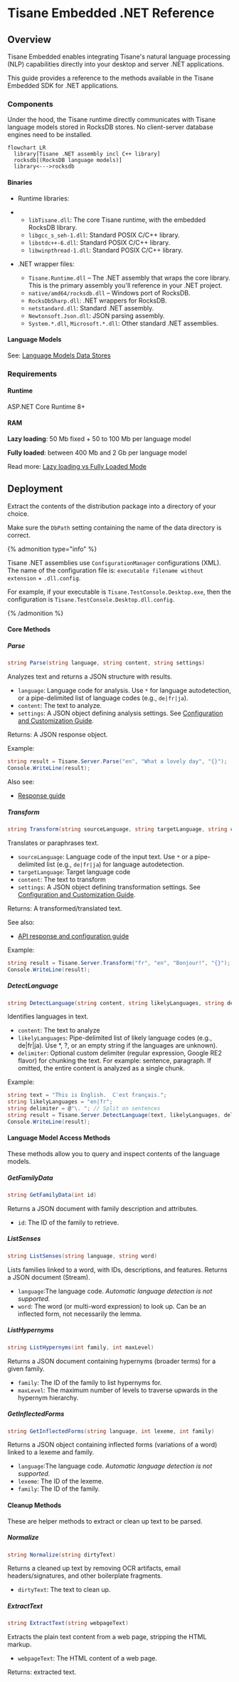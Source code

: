 # Tisane Embedded .NET Reference

## Overview

Tisane Embedded enables integrating Tisane's natural language processing (NLP) capabilities directly into your desktop and server .NET applications. 

This guide provides a reference to the methods available in the Tisane Embedded SDK for .NET applications.

### Components

Under the hood, the Tisane runtime directly communicates with Tisane language models stored in RocksDB stores. No client-server database engines need to be installed.

```mermaid
flowchart LR
  library[Tisane .NET assembly incl C++ library]
  rocksdb[(RocksDB language models)]
  library<--->rocksdb
```

#### Binaries

- Runtime libraries:
- 
  - `libTisane.dll`: The core Tisane runtime, with the embedded RocksDB library.
  - `libgcc_s_seh-1.dll`: Standard POSIX C/C++ library.
  - `libstdc++-6.dll`: Standard POSIX C/C++ library.
  - `libwinpthread-1.dll`: Standard POSIX C/C++ library.

- .NET wrapper files:
  - `Tisane.Runtime.dll` – The .NET assembly that wraps the core library.  This is the primary assembly you'll reference in your .NET project.
  - `native/amd64/rocksdb.dll` – Windows port of RocksDB.
  - `RocksDbSharp.dll`: .NET wrappers for RocksDB.
  - `netstandard.dll`: Standard .NET assembly.
  - `Newtonsoft.Json.dll`:  JSON parsing assembly.
  - `System.*.dll`, `Microsoft.*.dll`:  Other standard .NET assemblies.

#### Language Models

See: [Language Models Data Stores](./languagemodels.md) 

### Requirements

#### Runtime

ASP.NET Core Runtime 8+

#### RAM

**Lazy loading**: 50 Mb fixed + 50 to 100 Mb per language model

**Fully loaded**: between 400 Mb and 2 Gb per language model

Read more: [Lazy loading vs Fully Loaded Mode](./lazyloading.md)

## Deployment

Extract the contents of the distribution package into a directory of your choice. 

Make sure the `DbPath` setting containing the name of the data directory is correct. 

{% admonition type="info" %}

Tisane .NET assemblies use `ConfigurationManager` configurations (XML). The name of the configuration file is: `executable filename without extension` + `.dll.config`.

For example, if your executable is `Tisane.TestConsole.Desktop.exe`, then the configuration is `Tisane.TestConsole.Desktop.dll.config`.

{% /admonition %}

#### Core Methods

##### Parse

```c#
string Parse(string language, string content, string settings)
```

Analyzes text and returns a JSON structure with results.

- `language`: Language code for analysis. Use `*` for language autodetection, or a pipe-delimited list of language codes (e.g., `de|fr|ja`).
- `content`: The text to analyze.
- `settings`: A JSON object defining analysis settings. See [Configuration and Customization Guide](/apis/@l10n/ja/tisane-api-configuration.md).

Returns: A JSON response object.

Example:

```c#
string result = Tisane.Server.Parse("en", "What a lovely day", "{}");
Console.WriteLine(result);
```

Also see: 
 
* [Response guide](/apis/@l10n/ja/tisane-api-response-guide.md)

##### Transform

```c#
string Transform(string sourceLanguage, string targetLanguage, string content, string settings)
```

Translates or paraphrases text.

- `sourceLanguage`:  Language code of the input text. Use `*` or a pipe-delimited list (e.g., `de|fr|ja`) for language autodetection.
- `targetLanguage`: Target language code
- `content`: The text to transform
- `settings`: A JSON object defining transformation settings. See [Configuration and Customization Guide](/apis/@l10n/ja/tisane-api-configuration.md).

Returns: A transformed/translated text.

See also: 

- [API response and configuration guide](/apis/@l10n/ja/tisane-api-response-guide.md)


Example:

```c#
string result = Tisane.Server.Transform("fr", "en", "Bonjour!", "{}");
Console.WriteLine(result);
```

##### DetectLanguage

```c#
string DetectLanguage(string content, string likelyLanguages, string delimiter)
```

Identifies languages in text.

- `content`: The text to analyze
- `likelyLanguages`: Pipe-delimited list of likely language codes (e.g., de|fr|ja). Use *, ?, or an empty string if the languages are unknown).
- `delimiter`: Optional custom delimiter (regular expression, Google RE2 flavor) for chunking the text. For example:  sentence, paragraph. If omitted, the entire content is analyzed as a single chunk.

Example:

```c#
string text = "This is English.  C'est français.";
string likelyLanguages = "en|fr";
string delimiter = @"\. "; // Split on sentences
string result = Tisane.Server.DetectLanguage(text, likelyLanguages, delimiter);
Console.WriteLine(result);
```

#### Language Model Access Methods

These methods allow you to query and inspect contents of the language models.

##### GetFamilyData

```c#
string GetFamilyData(int id)
```

Returns a JSON document with family description and attributes.

- `id`: The ID of the family to retrieve.

##### ListSenses

```c#
string ListSenses(string language, string word)
```

Lists families linked to a word, with IDs, descriptions, and features. Returns a JSON document (Stream).

- `language`:The language code. *Automatic language detection is not supported.*
- `word`: The word (or multi-word expression) to look up. Can be an inflected form, not necessarily the lemma.

##### ListHypernyms

```c#
string ListHypernyms(int family, int maxLevel)
```

Returns a JSON document containing hypernyms (broader terms) for a given family.

- `family`: The ID of the family to list hypernyms for.
- `maxLevel`: The maximum number of levels to traverse upwards in the hypernym hierarchy.

##### GetInflectedForms

```c#
string GetInflectedForms(string language, int lexeme, int family)
```

Returns a JSON object containing inflected forms (variations of a word) linked to a lexeme and family.

- `language`:The language code. *Automatic language detection is not supported.*
- `lexeme`: The ID of the lexeme.
- `family`: The ID of the family.

#### Cleanup Methods

These are helper methods to extract or clean up text to be parsed.

##### Normalize

```c#
string Normalize(string dirtyText)
```

Returns a cleaned up text by removing OCR artifacts, email headers/signatures, and other boilerplate fragments.

- `dirtyText`: The text to clean up.

##### ExtractText

```c#
string ExtractText(string webpageText)
```

Extracts the plain text content from a web page, stripping the HTML markup.

- `webpageText`: The HTML content of a web page.

Returns: extracted text.